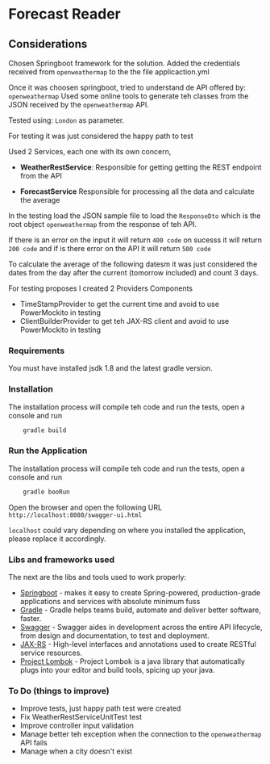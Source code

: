 # Forecast Reader

## Considerations

Chosen Springboot framework for the solution. Added the credentials received from ``openweathermap`` to the the file applicaction.yml

Once it was choosen springboot,  tried to understand de API offered by: ``openweathermap``
Used some online tools to generate teh classes from the JSON received by the ``openweathermap`` API.

Tested using: ``London`` as parameter.

For testing it was just considered the happy path to test

Used 2 Services, each one with its own concern, 

* **WeatherRestService**: Responsible for getting getting the REST endpoint from the API
    
* **ForecastService** Responsible for processing all the data and calculate the average

In the testing load the JSON sample file to load the ``ResponseDto`` which is the root object ``openweathermap`` from the response
of teh API.

If there is an error on the input it will return ``400 code`` on sucesss it will return ``200 code`` and if is there error on the API it will return ``500 code``

To calculate the average of the following datesm it was just considered the dates from the day after the current (tomorrow included) and count 3 days.

For testing proposes I created 2 Providers Components
* TimeStampProvider to get the current time and avoid to use PowerMockito in testing
* ClientBuilderProvider to get teh JAX-RS client and avoid to use PowerMockito in testing

### Requirements

You must have installed jsdk 1.8 and the latest gradle version.

### Installation

The installation process will compile teh code and run the tests, open a console and
run 

```sh
    gradle build
```

### Run the Application

The installation process will compile teh code and run the tests, open a console and
run 

```sh
    gradle booRun
```

Open the browser and open the following URL
```http://localhost:8080/swagger-ui.html```

``localhost`` could vary depending on where you installed the application, please replace it accordingly.

### Libs and frameworks used 

The next are the libs and tools used to work properly:

* [Springboot] - makes it easy to create Spring-powered, production-grade applications and services with absolute minimum fuss
* [Gradle] - Gradle helps teams build, automate and deliver better software, faster.
* [Swagger] - Swagger aides in development across the entire API lifecycle, from design and documentation, to test and deployment.
* [JAX-RS] - High-level interfaces and annotations used to create RESTful service resources.
* [Project Lombok] - Project Lombok is a java library that automatically plugs into your editor and build tools, spicing up your java.

### To Do (things to improve)

* Improve tests, just happy path test were created
* Fix WeatherRestServiceUnitTest test
* Improve controller input validation
* Manage better teh exception when the connection to the ``openweathermap`` API fails
* Manage when a city doesn't exist







[//]: # (These are reference links used in the body of this note and get stripped out when the markdown processor does its job. There is no need to format nicely because it shouldn't be seen. Thanks SO - http://stackoverflow.com/questions/4823468/store-comments-in-markdown-syntax)


   [Springboot]: <https://github.com/spring-projects/spring-boot>
   [Gradle]: <https://gradle.org>
   [Swagger]: <https://swagger.io/>
   [JAX-RS]: <https://github.com/eclipse-ee4j/jaxrs-api>
   [Project Lombok]: <https://projectlombok.org/>
